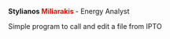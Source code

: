 **Stylianos <font color="red"> Miliarakis </font>** - Energy Analyst

Simple program to call and edit a file from IPTO 

```markdown

```


